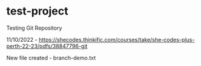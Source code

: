 # test-project
 Testing Git Repository

11/10/2022 - https://shecodes.thinkific.com/courses/take/she-codes-plus-perth-22-23/pdfs/38847796-git

New file created - branch-demo.txt
